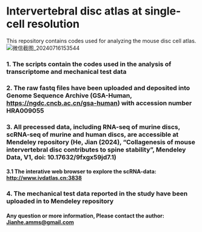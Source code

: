 # Intervertebral disc atlas at single-cell resolution
This repository contains codes used for analyzing the mouse disc cell atlas.
![微信截图_20240716153544](https://github.com/user-attachments/assets/93b1d144-30ee-4ff7-a490-e2ac41fa3a96)

### 1. The scripts contain the codes used in the analysis of transcriptome and mechanical test data

### 2. The raw fastq files have been uploaded and deposited into Genome Sequence Archive (GSA-Human, https://ngdc.cncb.ac.cn/gsa-human) with accession number HRA009055

### 3. All precessed data, including RNA-seq of murine discs, scRNA-seq of murine and human discs, are accessible at Mendeley repository (He, Jian (2024), “Collagenesis of mouse intervertebral disc contributes to spine stability”, Mendeley Data, V1, doi: 10.17632/9fxgx59jd7.1)
#### 3.1 The interative web browser to explore the scRNA-data: http://www.ivdatlas.cn:3838 

### 4. The mechanical test data reported in the study have been uploaded in to Mendeley repository

#### Any question or more information, Please contact the author: Jianhe.amms@gmail.com
